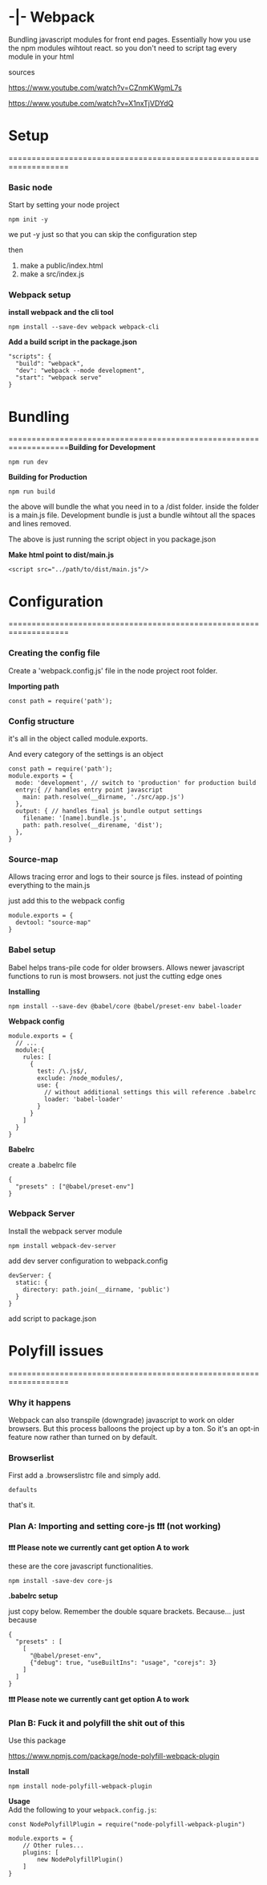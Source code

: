 # **-|- Webpack**

Bundling javascript modules for front end pages. Essentially how you use the npm modules wihtout react. so you don't need to script tag every module in your html

sources

<https://www.youtube.com/watch?v=CZnmKWgmL7s>

<https://www.youtube.com/watch?v=X1nxTjVDYdQ>

# **Setup**

===================================================================

### Basic node

Start by setting your node project

```
npm init -y
```

we put -y just so that you can skip the configuration step

then

1. make a public/index.html
2. make a src/index.js

### Webpack setup

**install webpack and the cli tool**

```
npm install --save-dev webpack webpack-cli
```

**Add a build script in the package.json**

```
"scripts": {
  "build": "webpack",
  "dev": "webpack --mode development",
  "start": "webpack serve"
}
```

# **Bundling**

===================================================================**Building for Development**

```
npm run dev
```

**Building for Production**

```
npm run build
```

the above will bundle the what you need in to a /dist folder. inside the folder is a main.js file. Development bundle is just a bundle wihtout all the spaces and lines removed.

The above is just running the script object in you package.json

**Make html point to dist/main.js**

```
<script src="../path/to/dist/main.js"/>
```

# **Configuration**

===================================================================

### Creating the config file

Create a 'webpack.config.js' file in the node project root folder.

**Importing path**

```
const path = require('path');
```

### Config structure

it's all in the object called module.exports.

And every category of the settings is an object

```
const path = require('path');
module.exports = {
  mode: 'development', // switch to 'production' for production build
  entry:{ // handles entry point javascript
    main: path.resolve(__dirname, './src/app.js')
  },
  output: { // handles final js bundle output settings
    filename: '[name].bundle.js',
    path: path.resolve(__direname, 'dist');
  },
}
```

### Source-map

Allows tracing error and logs to their source js files. instead of pointing everything to the main.js

just add this to the webpack config

```
module.exports = {
  devtool: "source-map"
}
```

### Babel setup

Babel helps trans-pile code for older browsers. Allows newer javascript functions to run is most browsers. not just the cutting edge ones

**Installing**

```
npm install --save-dev @babel/core @babel/preset-env babel-loader 
```

**Webpack config**

```
module.exports = {
  // ...
  module:{
    rules: [
      {
        test: /\.js$/,
        exclude: /node_modules/,
        use: {
          // without additional settings this will reference .babelrc
          loader: 'babel-loader'
        }
      }
    ]
  }
}
```

**Babelrc**

create a .babelrc file

```
{
  "presets" : ["@babel/preset-env"]
}
```

### Webpack Server

Install the webpack server module

```
npm install webpack-dev-server
```

add dev server configuration to webpack.config

```
devServer: {
  static: {
    directory: path.join(__dirname, 'public')
  }
}
```

add script to package.json

# Polyfill issues

===================================================================

### Why it happens

Webpack can also transpile (downgrade) javascript to work on older browsers. But this process balloons the project up by a ton. So it's an opt-in feature now rather than turned on by default.

### Browserlist

First add a .browserslistrc file and simply add.

```
defaults
```

that's it.

### Plan A: Importing and setting core-js **❗❗❗ (not working)**

**❗❗❗ Please note we currently cant get option A to work**

these are the core javascript functionalities.

```
npm install -save-dev core-js
```

**.babelrc setup**

just copy below. Remember the double square brackets. Because... just because

```
{
  "presets" : [
    [
      "@babel/preset-env",
      {"debug": true, "useBuiltIns": "usage", "corejs": 3}
    ]
  ]
}
```

**❗❗❗ Please note we currently cant get option A to work**

### Plan B: Fuck it and polyfill the shit out of this

Use this package

<https://www.npmjs.com/package/node-polyfill-webpack-plugin>

**Install**

```
npm install node-polyfill-webpack-plugin
```

**Usage**\
Add the following to your `webpack.config.js`:

```
const NodePolyfillPlugin = require("node-polyfill-webpack-plugin")

module.exports = {
	// Other rules...
	plugins: [
		new NodePolyfillPlugin()
	]
}
```
